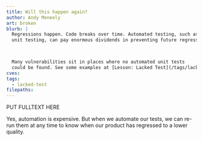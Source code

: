```yaml
---
title: Will this happen again?
author: Andy Meneely
art: broken
blurb: |
  Regressions happen. Code breaks over time. Automated testing, such as
  unit testing, can pay enormous dividends in preventing future regressions down the road.

  

  Many vulnerabilities sit in places where no automated unit tests
  could be found. See some examples at [Lesson: Lacked Test](/tags/lacked-test).
cves:
tags:
  - lacked-test
filepaths:
---
```

PUT FULLTEXT HERE


Yes, automation is expensive. But when we automate our tests, we
can re-run them at any time to know when our product has regressed to
a lower quality.